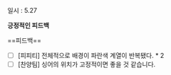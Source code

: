 일시 : 5.27

**긍정적인 피드백**


==피드백==
- [ ] [피피티] 전체적으로 배경이 파란색 계열이 반복됐다.  * 2 
- [ ] [찬양팀] 싱어의 위치가 고정적이면 좋을 것 같습니다.

